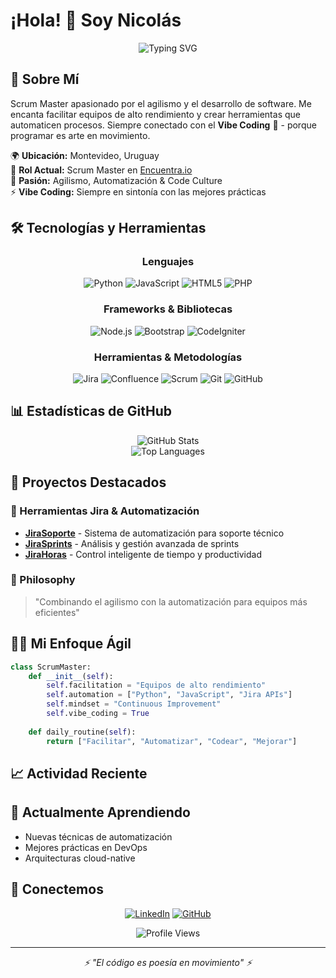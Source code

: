 # ¡Hola! 👋 Soy Nicolás
<div align="center">
  <img src="https://readme-typing-svg.herokuapp.com?font=Fira+Code&weight=500&size=28&pause=1000&color=2E9EF7&center=true&vCenter=true&random=false&width=700&lines=ScrumMaster+%40+Encuentra.io;Entusiasta+del+Agilismo;Vibe+Coding+%F0%9F%92%BB;Montevideo%2C+Uruguay" alt="Typing SVG" />
</div>

## 🚀 Sobre Mí

Scrum Master apasionado por el agilismo y el desarrollo de software. Me encanta facilitar equipos de alto rendimiento y crear herramientas que automaticen procesos.
Siempre conectado con el **Vibe Coding** 🎵 - porque programar es arte en movimiento.

🌍 **Ubicación:** Montevideo, Uruguay  
💼 **Rol Actual:** Scrum Master en [Encuentra.io](https://encuentra.io)  
🎯 **Pasión:** Agilismo, Automatización & Code Culture  
⚡ **Vibe Coding:** Siempre en sintonía con las mejores prácticas

## 🛠️ Tecnologías y Herramientas

<div align="center">

### Lenguajes
![Python](https://img.shields.io/badge/Python-3776AB?style=for-the-badge&logo=python&logoColor=white)
![JavaScript](https://img.shields.io/badge/JavaScript-F7DF1E?style=for-the-badge&logo=javascript&logoColor=black)
![HTML5](https://img.shields.io/badge/HTML5-E34F26?style=for-the-badge&logo=html5&logoColor=white)
![PHP](https://img.shields.io/badge/PHP-777BB4?style=for-the-badge&logo=php&logoColor=white)

### Frameworks & Bibliotecas
![Node.js](https://img.shields.io/badge/Node.js-43853D?style=for-the-badge&logo=node.js&logoColor=white)
![Bootstrap](https://img.shields.io/badge/Bootstrap-563D7C?style=for-the-badge&logo=bootstrap&logoColor=white)
![CodeIgniter](https://img.shields.io/badge/CodeIgniter-EF4223?style=for-the-badge&logo=codeigniter&logoColor=white)

### Herramientas & Metodologías
![Jira](https://img.shields.io/badge/Jira-0052CC?style=for-the-badge&logo=jira&logoColor=white)
![Confluence](https://img.shields.io/badge/Confluence-172BF4?style=for-the-badge&logo=confluence&logoColor=white)
![Scrum](https://img.shields.io/badge/Scrum-6DB33F?style=for-the-badge&logo=scrumalliance&logoColor=white)
![Git](https://img.shields.io/badge/Git-F05032?style=for-the-badge&logo=git&logoColor=white)
![GitHub](https://img.shields.io/badge/GitHub-181717?style=for-the-badge&logo=github&logoColor=white)

</div>

## 📊 Estadísticas de GitHub

<div align="center">
  <img src="https://github-readme-stats.vercel.app/api?username=norefice&show_icons=true&theme=tokyonight&hide_border=true&count_private=true" alt="GitHub Stats" />
</div>

<div align="center">
  <img src="https://github-readme-stats.vercel.app/api/top-langs/?username=norefice&layout=compact&theme=tokyonight&hide_border=true" alt="Top Languages" />
</div>

## 🎯 Proyectos Destacados

### 🔧 Herramientas Jira & Automatización
- **[JiraSoporte](https://github.com/norefice/JiraSoporte)** - Sistema de automatización para soporte técnico
- **[JiraSprints](https://github.com/norefice/JiraSprints)** - Análisis y gestión avanzada de sprints
- **[JiraHoras](https://github.com/norefice/JiraHoras)** - Control inteligente de tiempo y productividad

### 🚀 Philosophy
> "Combinando el agilismo con la automatización para equipos más eficientes"

## 🏃‍♂️ Mi Enfoque Ágil

```python
class ScrumMaster:
    def __init__(self):
        self.facilitation = "Equipos de alto rendimiento"
        self.automation = ["Python", "JavaScript", "Jira APIs"]
        self.mindset = "Continuous Improvement"
        self.vibe_coding = True
    
    def daily_routine(self):
        return ["Facilitar", "Automatizar", "Codear", "Mejorar"]
```

## 📈 Actividad Reciente

<!--START_SECTION:activity-->
<!--END_SECTION:activity-->

## 🌱 Actualmente Aprendiendo

- Nuevas técnicas de automatización
- Mejores prácticas en DevOps
- Arquitecturas cloud-native

## 💬 Conectemos

<div align="center">

[![LinkedIn](https://img.shields.io/badge/LinkedIn-0077B5?style=for-the-badge&logo=linkedin&logoColor=white)](https://www.linkedin.com/in/norefice/)
[![GitHub](https://img.shields.io/badge/GitHub-181717?style=for-the-badge&logo=github&logoColor=white)](https://github.com/norefice)

</div>

<div align="center">
  <img src="https://komarev.com/ghpvc/?username=norefice&color=blue&style=flat-square&label=Visitas+al+Perfil" alt="Profile Views" />
</div>

---

<div align="center">
  <i>⚡ "El código es poesía en movimiento" ⚡</i>
</div>

